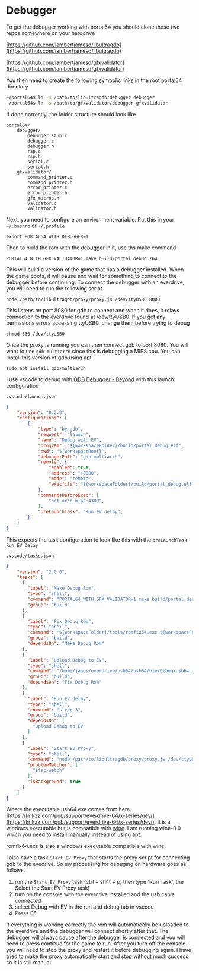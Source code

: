 # Debugger

To get the debugger working with portal64 you should clone these two repos somewhere on your harddrive

[https://github.com/lambertjamesd/libultragdb](https://github.com/lambertjamesd/libultragdb)

[https://github.com/lambertjamesd/gfxvalidator](https://github.com/lambertjamesd/gfxvalidator)

You then need to create the following symbolic links in the root portal64 directory

```bash
~/portal64$ ln -s /path/to/libultragdb/debugger debugger
~/portal64$ ln -s /path/to/gfxvalidator/debugger gfxvalidator
```

If done correctly, the folder structure should look like

```
portal64/
    debugger/
        debugger_stub.c
        debugger.c
        debugger.h
        rsp.c
        rsp.h
        serial.c
        serial.h
    gfxvalidator/
        command_printer.c
        command_printer.h
        error_printer.c
        error_printer.h
        gfx_macros.h
        validator.c
        validator.h
```

Next, you need to configure an environment variable. Put this in your `~/.bashrc` or `~/.profile`

```
export PORTAL64_WITH_DEBUGGER=1
```

Then to build the rom with the debugger in it, use ths make command

```
PORTAL64_WITH_GFX_VALIDATOR=1 make build/portal_debug.z64
```

This will build a version of the game that has a debugger installed. When the game boots, it will pause and wait for something to connect to the debugger before continuing. To connect the debugger with an everdrive, you will need to run the following script.

```
node /path/to/libultragdb/proxy/proxy.js /dev/ttyUSB0 8080
```

This listens on port 8080 for gdb to connect and when it does, it relays connection to the everdrive found at /dev/ttyUSB0. If you get any permssions errors accessing ttyUSB0, change them before trying to debug

```
chmod 666 /dev/ttyUSB0
```

Once the proxy is running you can then connect gdb to port 8080. You will want to use `gdb-multiarch` since this is debugging a MIPS cpu. You can install this version of gdb using apt

```
sudo apt install gdb-multiarch
```

I use vscode to debug with [GDB Debugger - Beyond](https://marketplace.visualstudio.com/items?itemName=coolchyni.beyond-debug) with this launch configuration

`.vscode/launch.json`
```json
{
    "version": "0.2.0",
    "configurations": [
        {
            "type": "by-gdb",
            "request": "launch",
            "name": "Debug with EV",
            "program": "${workspaceFolder}/build/portal_debug.elf",
            "cwd": "${workspaceRoot}",
            "debuggerPath": "gdb-multiarch",
            "remote": {
                "enabled": true,
                "address": ":8080",
                "mode": "remote",
                "execfile": "${workspaceFolder}/build/portal_debug.elf"
            },
            "commandsBeforeExec": [
                "set arch mips:4300",
            ],
            "preLaunchTask": "Run EV delay",
        }
    ]
}
```

This expects the task configuration to look like this with the `preLaunchTask` `Run EV Delay`

`.vscode/tasks.json`
```json
{
    "version": "2.0.0",
    "tasks": [
      {
        "label": "Make Debug Rom",
        "type": "shell",
        "command": "PORTAL64_WITH_GFX_VALIDATOR=1 make build/portal_debug.z64",
        "group": "build"
      },
      {
        "label": "Fix Debug Rom",
        "type": "shell",
        "command": "${workspaceFolder}/tools/romfix64.exe ${workspaceFolder}/build/portal_debug.z64",
        "group": "build",
        "dependsOn": "Make Debug Rom"
      },
      {
        "label": "Upload Debug to EV",
        "type": "shell",
        "command": "/home/james/everdrive/usb64/usb64/bin/Debug/usb64.exe -rom=${workspaceFolder}/build/portal_debug.z64 -start",
        "group": "build",
        "dependsOn": "Fix Debug Rom"
      },
      {
        "label": "Run EV delay",
        "type": "shell",
        "command": "sleep 3",
        "group": "build",
        "dependsOn": [
          "Upload Debug to EV"
        ]
      },
      {
        "label": "Start EV Proxy",
        "type": "shell",
        "command": "node /path/to/libultragdb/proxy/proxy.js /dev/ttyUSB0 8080",
        "problemMatcher": [
          "$tsc-watch"
        ],
        "isBackground": true
      }
    ]
}
```

Where the executable usb64.exe comes from here [https://krikzz.com/pub/support/everdrive-64/x-series/dev/](https://krikzz.com/pub/support/everdrive-64/x-series/dev/). It is a windows executable but is compatible with [wine](https://www.winehq.org/). I am running wine-8.0 which you need to install manually instead of using apt.

romfix64.exe is also a windows executable compatible with wine.


I also have a task `Start EV Proxy` that starts the proxy script for connecting gdb to the evedrive. So my processing for debuging on hardware goes as follows.

1. run the `Start EV Proxy` task (ctrl + shift + p, then type 'Run Task', the Select the Start EV Proxy task)
1. turn on the console with the everdrive installed and the usb cable connected
1. select Debug with EV in the run and debug tab in vscode
1. Press F5

If everything is working correctly the rom will automatically be uploaded to the everdrive and the debugger will connect shortly after that. The debugger will always pause after the debugger is connected and you will need to press continue for the game to run. After you turn off the console you will need to stop the proxy and restart it before debugging again. I have tried to make the proxy automatically start and stop without much success so it is still manual.